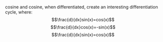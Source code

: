 cosine and cosine, when differentiated, create an interesting differentiation cycle, where:
$$\frac{d}{dx}sin(x)=cos(x)$$
$$\frac{d}{dx}cos(x)=-sin(x)$$
$$\frac{d}{dx}sin(x)=cos(x)$$